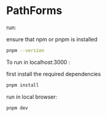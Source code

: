 # PathForms

run:

ensure that npm or pnpm is installed

```bash
pnpm --version
```

To run in localhost:3000 :

first install the required dependencies

```bash
pnpm install
```

run in local browser:

```bash
pnpm dev
```
